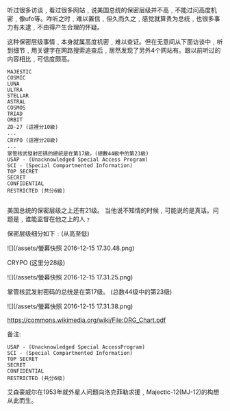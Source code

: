 听过很多访谈﹐看过很多网站﹐说美国总统的保密层级并不高﹐不能过问高度机密﹐像ufo等。咋听之时﹐难以置信﹐但久而久之﹐感觉就算贵为总统﹐也很多事力有未逮﹐不由得产生合理的怀疑。
 
这种保密层级事情﹐本身就属高度机密﹐难以查证。但在无意间从下面访谈中﹐听到细节﹐用关键字在网路搜索追查后﹐居然发现了另外4个网站有。跟以前听过的内容相比﹐可信度颇高。
 
```
MAJESTIC
COSMIC
LUNA
ULTRA
STELLAR
ASTRAL
COSMOS
TRIAD
ORBIT
ZD-27 (這裡分10級)
...
CRYPO (這裡分28級)
...
掌管核武發射密碼的總統是在第17級。(總數44級中的第23級)
USAP - (Unacknowledged Special Access Program)
SCI - (Special Compartmented Information)
TOP SECRET
SECRET
CONFIDENTIAL
RESTRICTED (共分6級)
 
```

美国总统的保密层级之上还有21级。
当他说不知情的时候﹐可能说的是真话。问题是﹐谁能监督在他之上的人﹖
 
保密层级细分如下﹕(从高至低)
 
![](/assets/螢幕快照 2016-12-15 17.30.48.png)

CRYPO (这里分28级)

![](/assets/螢幕快照 2016-12-15 17.31.25.png)

掌管核武发射密码的总统是在第17级。 (总数44级中的第23级)
 


![](/assets/螢幕快照 2016-12-15 17.31.38.png)


https://commons.wikimedia.org/wiki/File:ORG_Chart.pdf



备注:

``` 
USAP - (Unacknowledged Special AccessProgram)
SCI - (Special Compartmented Information)
TOP SECRET
SECRET
CONFIDENTIAL
RESTRICTED (共分6级)
```


艾森豪威尔在1953年就外星人问题向洛克菲勒求援﹐Majectic-12(MJ-12)的构想从此而生。

